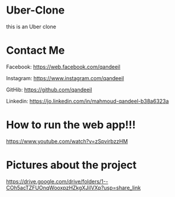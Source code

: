 # Uber-Clone
this is an Uber clone

# Contact Me

Facebook: https://web.facebook.com/qandeeil

Instagram: https://www.instagram.com/qandeeil

GitHib: https://github.com/qandeeil

Linkedin: https://jo.linkedin.com/in/mahmoud-qandeel-b38a6323a

# How to run the web app!!!

https://www.youtube.com/watch?v=zSpvirbzzHM

# Pictures about the project

https://drive.google.com/drive/folders/1--COh5acTZFUOnqWooxpzHZkgXJilVXp?usp=share_link
